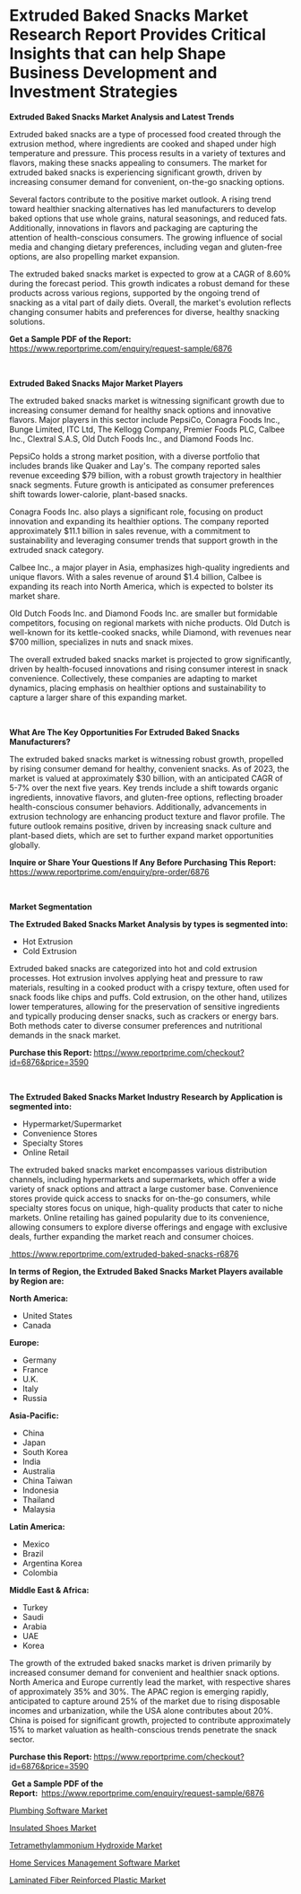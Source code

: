 <p><h1>Extruded Baked Snacks Market Research Report Provides Critical Insights that can help Shape Business Development and Investment Strategies</h1></p><p><strong>Extruded Baked Snacks Market Analysis and Latest Trends</strong></p>
<p><p>Extruded baked snacks are a type of processed food created through the extrusion method, where ingredients are cooked and shaped under high temperature and pressure. This process results in a variety of textures and flavors, making these snacks appealing to consumers. The market for extruded baked snacks is experiencing significant growth, driven by increasing consumer demand for convenient, on-the-go snacking options.</p><p>Several factors contribute to the positive market outlook. A rising trend toward healthier snacking alternatives has led manufacturers to develop baked options that use whole grains, natural seasonings, and reduced fats. Additionally, innovations in flavors and packaging are capturing the attention of health-conscious consumers. The growing influence of social media and changing dietary preferences, including vegan and gluten-free options, are also propelling market expansion.</p><p>The extruded baked snacks market is expected to grow at a CAGR of 8.60% during the forecast period. This growth indicates a robust demand for these products across various regions, supported by the ongoing trend of snacking as a vital part of daily diets. Overall, the market's evolution reflects changing consumer habits and preferences for diverse, healthy snacking solutions.</p></p>
<p><strong>Get a Sample PDF of the Report:&nbsp;</strong> <a href="https://www.reportprime.com/enquiry/request-sample/6876">https://www.reportprime.com/enquiry/request-sample/6876</a></p>
<p>&nbsp;</p>
<p><strong>Extruded Baked Snacks Major Market Players</strong></p>
<p><p>The extruded baked snacks market is witnessing significant growth due to increasing consumer demand for healthy snack options and innovative flavors. Major players in this sector include PepsiCo, Conagra Foods Inc., Bunge Limited, ITC Ltd, The Kellogg Company, Premier Foods PLC, Calbee Inc., Clextral S.A.S, Old Dutch Foods Inc., and Diamond Foods Inc.</p><p>PepsiCo holds a strong market position, with a diverse portfolio that includes brands like Quaker and Lay's. The company reported sales revenue exceeding $79 billion, with a robust growth trajectory in healthier snack segments. Future growth is anticipated as consumer preferences shift towards lower-calorie, plant-based snacks.</p><p>Conagra Foods Inc. also plays a significant role, focusing on product innovation and expanding its healthier options. The company reported approximately $11.1 billion in sales revenue, with a commitment to sustainability and leveraging consumer trends that support growth in the extruded snack category.</p><p>Calbee Inc., a major player in Asia, emphasizes high-quality ingredients and unique flavors. With a sales revenue of around $1.4 billion, Calbee is expanding its reach into North America, which is expected to bolster its market share.</p><p>Old Dutch Foods Inc. and Diamond Foods Inc. are smaller but formidable competitors, focusing on regional markets with niche products. Old Dutch is well-known for its kettle-cooked snacks, while Diamond, with revenues near $700 million, specializes in nuts and snack mixes.</p><p>The overall extruded baked snacks market is projected to grow significantly, driven by health-focused innovations and rising consumer interest in snack convenience. Collectively, these companies are adapting to market dynamics, placing emphasis on healthier options and sustainability to capture a larger share of this expanding market.</p></p>
<p>&nbsp;</p>
<p><strong>What Are The Key Opportunities For Extruded Baked Snacks Manufacturers?</strong></p>
<p><p>The extruded baked snacks market is witnessing robust growth, propelled by rising consumer demand for healthy, convenient snacks. As of 2023, the market is valued at approximately $30 billion, with an anticipated CAGR of 5-7% over the next five years. Key trends include a shift towards organic ingredients, innovative flavors, and gluten-free options, reflecting broader health-conscious consumer behaviors. Additionally, advancements in extrusion technology are enhancing product texture and flavor profile. The future outlook remains positive, driven by increasing snack culture and plant-based diets, which are set to further expand market opportunities globally.</p></p>
<p><strong>Inquire or Share Your Questions If Any Before Purchasing This Report:</strong> <a href="https://www.reportprime.com/enquiry/pre-order/6876">https://www.reportprime.com/enquiry/pre-order/6876</a></p>
<p>&nbsp;</p>
<p><strong>Market Segmentation</strong></p>
<p><strong>The Extruded Baked Snacks Market Analysis by types is segmented into:</strong></p>
<p><ul><li>Hot Extrusion</li><li>Cold Extrusion</li></ul></p>
<p><p>Extruded baked snacks are categorized into hot and cold extrusion processes. Hot extrusion involves applying heat and pressure to raw materials, resulting in a cooked product with a crispy texture, often used for snack foods like chips and puffs. Cold extrusion, on the other hand, utilizes lower temperatures, allowing for the preservation of sensitive ingredients and typically producing denser snacks, such as crackers or energy bars. Both methods cater to diverse consumer preferences and nutritional demands in the snack market.</p></p>
<p><strong>Purchase this Report:&nbsp;</strong><a href="https://www.reportprime.com/checkout?id=6876&price=3590">https://www.reportprime.com/checkout?id=6876&price=3590</a></p>
<p>&nbsp;</p>
<p><strong>The Extruded Baked Snacks Market Industry Research by Application is segmented into:</strong></p>
<p><ul><li>Hypermarket/Supermarket</li><li>Convenience Stores</li><li>Specialty Stores</li><li>Online Retail</li></ul></p>
<p><p>The extruded baked snacks market encompasses various distribution channels, including hypermarkets and supermarkets, which offer a wide variety of snack options and attract a large customer base. Convenience stores provide quick access to snacks for on-the-go consumers, while specialty stores focus on unique, high-quality products that cater to niche markets. Online retailing has gained popularity due to its convenience, allowing consumers to explore diverse offerings and engage with exclusive deals, further expanding the market reach and consumer choices.</p></p>
<p><a href="https://www.reportprime.com/extruded-baked-snacks-r6876">&nbsp;https://www.reportprime.com/extruded-baked-snacks-r6876</a></p>
<p><strong>In terms of Region, the Extruded Baked Snacks Market Players available by Region are:</strong></p>
<p>
    <p> <strong> North America: </strong>
        <ul>
            <li>United States</li>
            <li>Canada</li>
        </ul>
        </p> 
    <p> <strong> Europe: </strong>
        <ul>
            <li>Germany</li>
            <li>France</li>
            <li>U.K.</li>
            <li>Italy</li>
            <li>Russia</li>
        </ul>
        </p> 
    <p> <strong> Asia-Pacific: </strong>
        <ul>
            <li>China</li>
            <li>Japan</li>
            <li>South Korea</li>
            <li>India</li>
            <li>Australia</li>
            <li>China Taiwan</li>
            <li>Indonesia</li>
            <li>Thailand</li>
            <li>Malaysia</li>
        </ul>
        </p> 
    <p> <strong> Latin America: </strong>
        <ul>
            <li>Mexico</li>
            <li>Brazil</li>
            <li>Argentina Korea</li>
            <li>Colombia</li>
        </ul>
        </p> 
    <p> <strong> Middle East & Africa: </strong>
        <ul>
            <li>Turkey</li>
            <li>Saudi</li>
            <li>Arabia</li>
            <li>UAE</li>
            <li>Korea</li>
        </ul>
    </p>
    </p>
<p><p>The growth of the extruded baked snacks market is driven primarily by increased consumer demand for convenient and healthier snack options. North America and Europe currently lead the market, with respective shares of approximately 35% and 30%. The APAC region is emerging rapidly, anticipated to capture around 25% of the market due to rising disposable incomes and urbanization, while the USA alone contributes about 20%. China is poised for significant growth, projected to contribute approximately 15% to market valuation as health-conscious trends penetrate the snack sector.</p></p>
<p><strong>Purchase this Report: </strong><a href="https://www.reportprime.com/checkout?id=6876&price=3590">https://www.reportprime.com/checkout?id=6876&price=3590</a></p>
<p>&nbsp;<strong>Get a Sample PDF of the Report:&nbsp;&nbsp;</strong><a href="https://www.reportprime.com/enquiry/request-sample/6876">https://www.reportprime.com/enquiry/request-sample/6876</a></p>
<p><strong></strong></p>
<p><p><a href="https://medium.com/@torreysmith2023/plumbing-software-market-global-market-insights-and-sales-trends-2024-to-2031-727a325a32ef">Plumbing Software Market</a></p><p><a href="https://www.linkedin.com/pulse/insulated-shoes-market-trends-focusing-insight-forecast-hkmmf?trackingId=sDdV9GCVRD2wm0OdFrM%2BxA%3D%3D">Insulated Shoes Market</a></p><p><a href="https://www.linkedin.com/pulse/global-tetramethylammonium-hydroxide-industry-analysis-share-ee1oe?trackingId=So81I9AVQEab3NCH8Z5sPw%3D%3D">Tetramethylammonium Hydroxide Market</a></p><p><a href="https://medium.com/@torreysmith2023/what-innovations-are-shaping-the-home-services-management-software-market-cb142a16d1fe">Home Services Management Software Market</a></p><p><a href="https://issuu.com/reportprime-2/docs/laminated-fiber-reinforced-plastic-_958076d5e62f3b">Laminated Fiber Reinforced Plastic Market</a></p></p>